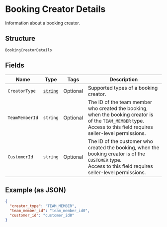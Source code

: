 
# Booking Creator Details

Information about a booking creator.

## Structure

`BookingCreatorDetails`

## Fields

| Name | Type | Tags | Description |
|  --- | --- | --- | --- |
| `CreatorType` | [`string`](/doc/models/booking-creator-details-creator-type.md) | Optional | Supported types of a booking creator. |
| `TeamMemberId` | `string` | Optional | The ID of the team member who created the booking, when the booking creator is of the `TEAM_MEMBER` type.<br>Access to this field requires seller-level permissions. |
| `CustomerId` | `string` | Optional | The ID of the customer who created the booking, when the booking creator is of the `CUSTOMER` type.<br>Access to this field requires seller-level permissions. |

## Example (as JSON)

```json
{
  "creator_type": "TEAM_MEMBER",
  "team_member_id": "team_member_id0",
  "customer_id": "customer_id8"
}
```

